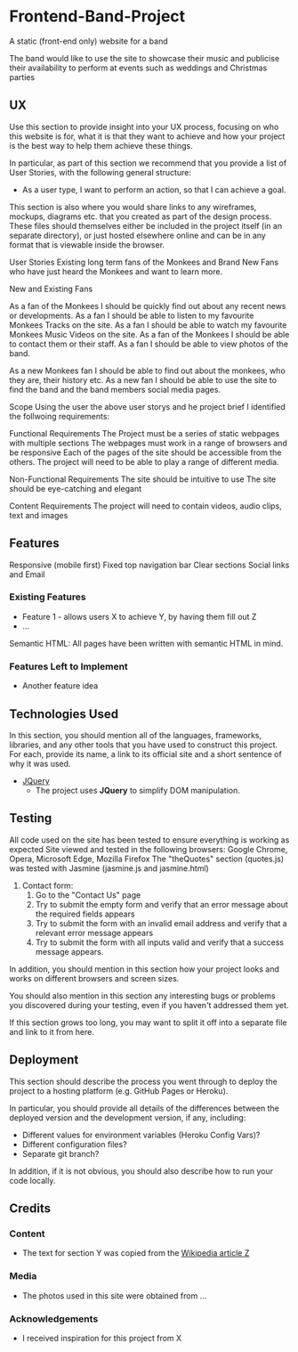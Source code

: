# Frontend-Band-Project

A static (front-end only) website for a band

The band would like to use the site to showcase their music and publicise their availability to perform at events such as weddings and Christmas parties
 
## UX
 
Use this section to provide insight into your UX process, focusing on who this website is for, what it is that they want to achieve and how your project is the best way to help them achieve these things.

In particular, as part of this section we recommend that you provide a list of User Stories, with the following general structure:
- As a user type, I want to perform an action, so that I can achieve a goal.

This section is also where you would share links to any wireframes, mockups, diagrams etc. that you created as part of the design process. These files should themselves either be included in the project itself (in an separate directory), or just hosted elsewhere online and can be in any format that is viewable inside the browser.

User Stories
Existing long term fans of the Monkees and Brand New Fans who have just heard the Monkees and want to learn more.

New and Existing Fans

As a fan of the Monkees I should be quickly find out about any recent news or developments.
As a fan I should be able to listen to my favourite Monkees Tracks on the site.
As a fan I should be able to watch my favourite Monkees Music Videos on the site.
As a fan of the Monkees I should be able to contact them or their staff.
As a fan I should be able to view photos of the band.


As a new Monkees fan I should be able to find out about the monkees, who they are, their history etc.
As a new fan I should be able to use the site to find the band and the band members social media pages.

Scope
Using the user the above user storys and he project brief I identified the follwoing requirements:

Functional Requirements
The Project must be a series of static webpages with multiple sections
The webpages must work in a range of browsers and be responsive
Each of the pages of the site should be accessible from the others.
The project will need to be able to play a range of different media.

Non-Functional Requirements
The site should be intuitive to use
The site should be eye-catching and elegant

Content Requirements
The project will need to contain videos, audio clips, text and images

## Features

Responsive (mobile first)
Fixed top navigation bar
Clear sections
Social links and Email

### Existing Features
- Feature 1 - allows users X to achieve Y, by having them fill out Z
- ...

Semantic HTML: All pages have been written with semantic HTML in mind.

### Features Left to Implement
- Another feature idea

## Technologies Used

In this section, you should mention all of the languages, frameworks, libraries, and any other tools that you have used to construct this project. For each, provide its name, a link to its official site and a short sentence of why it was used.

- [JQuery](https://jquery.com)
    - The project uses **JQuery** to simplify DOM manipulation.


## Testing

All code used on the site has been tested to ensure everything is working as expected
Site viewed and tested in the following browsers: Google Chrome, Opera, Microsoft Edge, Mozilla Firefox
The "theQuotes" section (quotes.js) was tested with Jasmine (jasmine.js and jasmine.html)

1. Contact form:
    1. Go to the "Contact Us" page
    2. Try to submit the empty form and verify that an error message about the required fields appears
    3. Try to submit the form with an invalid email address and verify that a relevant error message appears
    4. Try to submit the form with all inputs valid and verify that a success message appears.

In addition, you should mention in this section how your project looks and works on different browsers and screen sizes.

You should also mention in this section any interesting bugs or problems you discovered during your testing, even if you haven't addressed them yet.

If this section grows too long, you may want to split it off into a separate file and link to it from here.

## Deployment

This section should describe the process you went through to deploy the project to a hosting platform (e.g. GitHub Pages or Heroku).

In particular, you should provide all details of the differences between the deployed version and the development version, if any, including:
- Different values for environment variables (Heroku Config Vars)?
- Different configuration files?
- Separate git branch?

In addition, if it is not obvious, you should also describe how to run your code locally.


## Credits

### Content
- The text for section Y was copied from the [Wikipedia article Z](https://en.wikipedia.org/wiki/Z)

### Media
- The photos used in this site were obtained from ...

### Acknowledgements

- I received inspiration for this project from X

